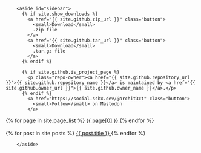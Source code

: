         <aside id="sidebar">
          {% if site.show_downloads %}
            <a href="{{ site.github.zip_url }}" class="button">
              <small>Download</small>
              .zip file
            </a>
            <a href="{{ site.github.tar_url }}" class="button">
              <small>Download</small>
              .tar.gz file
            </a>
          {% endif %}

          {% if site.github.is_project_page %}
            <p class="repo-owner"><a href="{{ site.github.repository_url }}">{{ site.github.repository_name }}</a> is maintained by <a href="{{ site.github.owner_url }}">{{ site.github.owner_name }}</a>.</p>
          {% endif %}
            <a href="https://social.ssbx.dev/@archit3ct" class="button">
              <small>Follow</small> on Mastodon
            </a>
{% for page in site.page_list %}
    <a href="{{ page[1] }}" class="previous">
      {{ page[0] }}
    </a>
{% endfor %}
</br></br>
{% for post in site.posts %}
    <a href="{{ post.url }}" class="previous">
      {{ post.title }}
    </a>
{% endfor %}


        </aside>
<!--        <a href="https://social.ssbx.dev/@archit3ct" class="button"><small>Follow me on</small> Mastodon</a> -->
